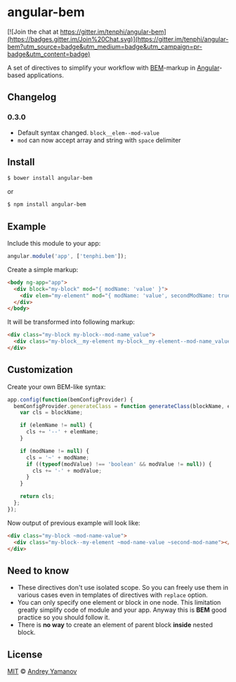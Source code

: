 # angular-bem

[![Join the chat at https://gitter.im/tenphi/angular-bem](https://badges.gitter.im/Join%20Chat.svg)](https://gitter.im/tenphi/angular-bem?utm_source=badge&utm_medium=badge&utm_campaign=pr-badge&utm_content=badge)

A set of directives to simplify your workflow with [BEM](https://bem.info)-markup in [Angular](https://angularjs.org)-based applications.

## Changelog

### 0.3.0
* Default syntax changed. ```block__elem--mod-value```
* ```mod``` can now accept array and string with ```space``` delimiter

## Install

```bash
$ bower install angular-bem
```

or

```bash
$ npm install angular-bem
```

## Example
Include this module to your app:

```javascript
angular.module('app', ['tenphi.bem']);
```

Create a simple markup:

```html
<body ng-app="app">
  <div block="my-block" mod="{ modName: 'value' }">
    <div elem="my-element" mod="{ modName: 'value', secondModName: true }"></div>
  </div>
</body>
```

It will be transformed into following markup:

```html
<div class="my-block my-block--mod-name_value">
  <div class="my-block__my-element my-block__my-element--mod-name_value my-block__my-element--second-mod-name"></div>
</div>
```

## Customization
Create your own BEM-like syntax:

```javascript
app.config(function(bemConfigProvider) {
  bemConfigProvider.generateClass = function generateClass(blockName, elemName, modName, modValue) {
    var cls = blockName;

    if (elemName != null) {
      cls += '--' + elemName;
    }

    if (modName != null) {
      cls = '~' + modName;
      if ((typeof(modValue) !== 'boolean' && modValue != null)) {
        cls += '-' + modValue;
      }
    }

    return cls;
  };
});
```

Now output of previous example will look like:

```html
<div class="my-block ~mod-name-value">
  <div class="my-block--my-element ~mod-name-value ~second-mod-name"></div>
</div>
```


## Need to know
* These directives don't use isolated scope. So you can freely use them in various cases even in templates of directives with `replace` option.
* You can only specify one element or block in one node. This limitation greatly simplify code of module and your app. Anyway this is **BEM** good practice so you should follow it.
* There is **no way** to create an element of parent block **inside** nested block.

## License

[MIT](http://opensource.org/licenses/MIT) © [Andrey Yamanov](http://tenphi.me)
